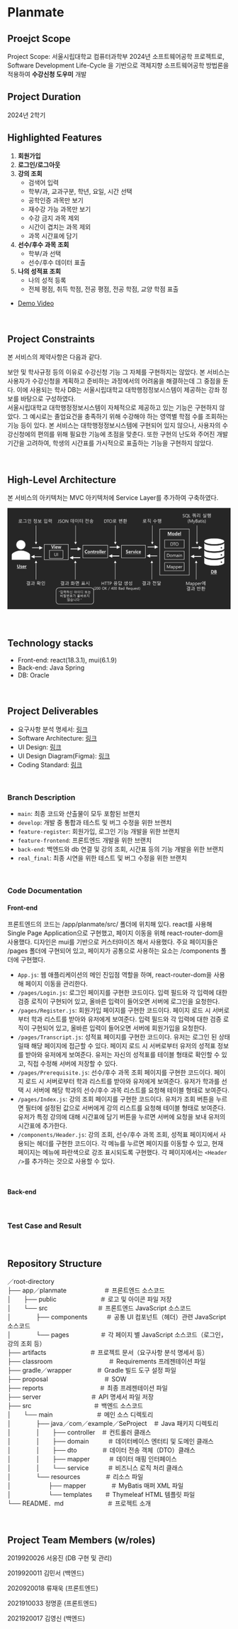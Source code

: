 # Planmate

## Proejct Scope
Project Scope: 서울시립대학교 컴퓨터과학부 2024년 소프트웨어공학 프로젝트로, Software Development Life-Cycle 을 기반으로 객체지향 소프트웨어공학 방법론을 적용하여 **수강신청 도우미** 개발   

## Project Duration

2024년 2학기

## Highlighted Features
1. **회원가입**
2. **로그인/로그아웃**
3. **강의 조회**
   - 검색어 입력
   - 학부/과, 교과구분, 학년, 요일, 시간 선택
   - 공학인증 과목만 보기
   - 재수강 가능 과목만 보기
   - 수강 금지 과목 제외
   - 시간이 겹치는 과목 제외
   - 과목 시간표에 담기
4. **선수/후수 과목 조회**
   - 학부/과 선택
   - 선수/후수 데이터 표출
5. **나의 성적표 조회**
   - 나의 성적 등록
   - 전체 평점, 취득 학점, 전공 평점, 전공 학점, 교양 학점 표출
- [Demo Video](./artifacts/Demo%20Video.gif)

<br/>

## Project Constraints
본 서비스의 제약사항은 다음과 같다.

보안 및 학사규정 등의 이유로 수강신청 기능 그 자체를 구현하지는 않았다. 본 서비스는 사용자가 수강신청을 계획하고 준비하는 과정에서의 어려움을 해결하는데 그 중점을 둔다. 이에 사용되는 학사 DB는 서울시립대학교 대학행정정보시스템이 제공하는 강좌 정보를 바탕으로 구성하였다.   
서울시립대학교 대학행정정보시스템이 자체적으로 제공하고 있는 기능은 구현하지 않았다. 그 예시로는 졸업요건을 충족하기 위해 수강해야 하는 영역별 학점 수를 조회하는 기능 등이 있다. 본 서비스는 대학행정정보시스템에 구현되어 있지 않으나, 사용자의 수강신청에의 편의를 위해 필요한 기능에 초점을 맞춘다. 또한 구현의 난도와 주어진 개발 기간을 고려하여, 학생의 시간표를 가시적으로 표출하는 기능을 구현하지 않았다.

<br/>

## High-Level Architecture
본 서비스의 아키텍처는 MVC 아키텍처에 Service Layer를 추가하여 구축하였다.   

![Architecture Diagram](./artifacts/Architecture.png)

<br/>

## Technology stacks

- Front-end: react(18.3.1), mui(6.1.9)
- Back-end: Java Spring
- DB: Oracle

<br/>

## Project Deliverables

- 요구사항 분석 명세서: [링크](/artifacts/srs-수강신청도우미-v02-최종.docx)
- Software Architecture: [링크](/artifacts/srs-수강신청도우미-UML_Diagrams_Documents.docx)
- UI Design: [링크](/artifacts/srs-수강신청도우미-UI_Design_Document.docx)
- UI Design Diagram(Figma): [링크](/artifacts/수강신청%20도우미%20UI%20Design%20Diagram.fig)
- Coding Standard: [링크](/artifacts/srs-수강신청도우미-Coding%20standard.docx)

<br/>

### Branch Description

- `main`: 최종 코드와 산출물이 모두 포함된 브랜치
- `develop`: 개발 중 통합과 테스트 및 버그 수정을 위한 브랜치
- `feature-register`: 회원가입, 로그인 기능 개발을 위한 브랜치
- `feature-frontend`: 프론트엔드 개발을 위한 브랜치
- `back-end`: 백엔드와 db 연결 및 강의 조회, 시간표 등의 기능 개발을 위한 브랜치
- `real_final`: 최종 시연을 위한 테스트 및 버그 수정을 위한 브랜치

<br/>

### Code Documentation

#### Front-end

프론트엔드의 코드는 /app/planmate/src/ 폴더에 위치해 있다. react를 사용해 Single Page Application으로 구현했고, 페이지 이동을 위해 react-router-dom을 사용했다. 디자인은 mui를 기반으로 커스터마이즈 해서 사용했다. 주요 페이지들은 /pages 폴더에 구현되어 있고, 페이지가 공통으로 사용하는 요소는 /components 폴더에 구현했다.

- `App.js`: 웹 애플리케이션의 메인 진입점 역할을 하며, react-router-dom을 사용해 페이지 이동을 관리한다.
- `/pages/Login.js`: 로그인 페이지를 구현한 코드이다. 입력 필드와 각 입력에 대한 검증 로직이 구현되어 있고, 올바른 입력이 들어오면 서버에 로그인을 요청한다.
- `/pages/Register.js`: 회원가입 페이지를 구현한 코드이다. 페이지 로드 시 서버로부터 학과 리스트를 받아와 유저에게 보여준다. 입력 필드와 각 입력에 대한 검증 로직이 구현되어 있고, 올바른 입력이 들어오면 서버에 회원가입을 요청한다.
- `/pages/Transcript.js`: 성적표 페이지를 구현한 코드이다. 유저는 로그인 된 상태일때 해당 페이지에 접근할 수 있다. 페이지 로드 시 서버로부터 유저의 성적표 정보를 받아와 유저에게 보여준다. 유저는 자신의 성적표를 테이블 형태로 확인할 수 있고, 직접 수정해 서버에 저장할 수 있다.
- `/pages/Prerequisite.js`: 선수/후수 과목 조회 페이지를 구현한 코드이다. 페이지 로드 시 서버로부터 학과 리스트를 받아와 유저에게 보여준다. 유저가 학과를 선택 시 서버에 해당 학과의 선수/후수 과목 리스트를 요청해 테이블 형태로 보여준다.
- `/pages/Index.js`: 강의 조회 페이지를 구현한 코드이다. 유저가 조회 버튼을 누르면 필터에 설정된 값으로 서버에게 강의 리스트를 요청해 테이블 형태로 보여준다. 유저가 특정 강의에 대해 시간표에 담기 버튼을 누르면 서버에 요청을 보내 유저의 시간표에 추가한다.
- `/components/Header.js`: 강의 조회, 선수/후수 과목 조회, 성적표 페이지에서 사용되는 헤더를 구현한 코드이다. 각 메뉴를 누르면 페이지를 이동할 수 있고, 현재 페이지는 메뉴에 파란색으로 강조 표시되도록 구현했다. 각 페이지에서는 `<Header />`를 추가하는 것으로 사용할 수 있다.

<br/>

#### Back-end

<br/>

### Test Case and Result

<br/>

## Repository Structure
／root-directory  
├── app／planmate　　　　　　＃ 프론트엔드 소스코드  
│　　├── public　　　　　　　＃ 로고 및 아이콘 파일 저장  
│　　└── src　　　　　　　　＃ 프론트엔드 JavaScript 소스코드  
│　　　　├── components　　　＃ 공통 UI 컴포넌트（헤더）관련 JavaScript 소스코드  
│　　　　└── pages　　　　　＃ 각 페이지 별 JavaScript 소스코드（로그인，강의 조회 등）  
├── artifacts　　　　　　　＃ 프로젝트 문서（요구사항 분석 명세서 등）  
├── classroom　　　　　　　　　＃ Requirements 프레젠테이션 파일   
├── gradle／wrapper　　　　＃ Gradle 빌드 도구 설정 파일   
├── proposal　　　　　　　　　＃ SOW    
├── reports　　　　　　　　　＃ 최종 프레젠테이션 파일      
├── server　　　　　　　　＃ API 명세서 파일 저장  
├── src　　　　　　　　　　＃ 백엔드 소스코드  
│　　└── main　　　　　　　＃ 메인 소스 디렉토리  
│　　　　├── java／com／example／SeProject　＃ Java 패키지 디렉토리  
│　　　　│　　├── controller　＃ 컨트롤러 클래스  
│　　　　│　　├── domain　　　＃ 데이터베이스 엔터티 및 도메인 클래스  
│　　　　│　　├── dto　　　　＃ 데이터 전송 객체（DTO）클래스  
│　　　　│　　├── mapper　　　＃ 데이터 매핑 인터페이스  
│　　　　│　　└── service　　　＃ 비즈니스 로직 처리 클래스  
│　　　　└── resources　　　　＃ 리소스 파일  
│　　　　　　├── mapper　　　　＃ MyBatis 매퍼 XML 파일  
│　　　　　　└── templates　　＃ Thymeleaf HTML 템플릿 파일  
└── README．md　　　　　　　＃ 프로젝트 소개  

<br/>

## Project Team Members (w/roles)

2019920026 서웅진 (DB 구현 및 관리)

2019920011 김민서 (백엔드)

2020920018 류재욱 (프론트엔드)

2021910033 정명훈 (프론트엔드)

2021920017 김영신 (백엔드)

